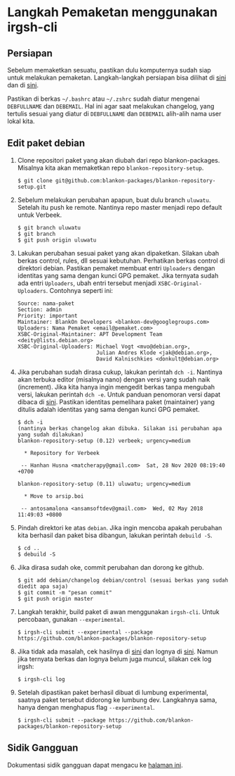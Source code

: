 # Langkah Pemaketan menggunakan irgsh-cli

## Persiapan

Sebelum memaketkan sesuatu, pastikan dulu komputernya sudah siap untuk melakukan pemaketan. Langkah-langkah persiapan bisa dilihat di [sini](http://antosamalona.onmi.my.id/membuat-paket-di-blankon/) dan di [sini](https://github.com/BlankOn/wiki/blob/master/TimPengembang/Pemaket/PanduanIrgshCLIUntukPemaket.md).

Pastikan di berkas `~/.bashrc` atau `~/.zshrc` sudah diatur mengenai `DEBFULLNAME` dan `DEBEMAIL`. Hal ini agar saat melakukan changelog, yang tertulis sesuai yang diatur di `DEBFULLNAME` dan `DEBEMAIL` alih-alih nama user lokal kita.

## Edit paket debian


1. Clone repositori paket yang akan diubah dari repo blankon-packages. Misalnya kita akan memaketkan repo `blankon-repository-setup`.
	```
	$ git clone git@github.com:blankon-packages/blankon-repository-setup.git
	```

1. Sebelum melakukan perubahan apapun, buat dulu branch `uluwatu`. Setelah itu push ke remote. Nantinya repo master menjadi repo default untuk Verbeek.
	```
	$ git branch uluwatu
	$ git branch
	$ git push origin uluwatu
	```

1. Lakukan perubahan sesuai paket yang akan dipaketkan. Silakan ubah berkas control, rules, dll sesuai kebutuhan. Perhatikan berkas control di direktori debian. Pastikan pemaket membuat entri `Uploaders` dengan identitas yang sama dengan kunci GPG pemaket. Jika ternyata sudah ada entri `Uploaders`, ubah entri tersebut menjadi `XSBC-Original-Uploaders`. Contohnya seperti ini:

	```
	Source: nama-paket
	Section: admin
	Priority: important
	Maintainer: BlankOn Developers <blankon-dev@googlegroups.com>
	Uploaders: Nama Pemaket <email@pemaket.com>
	XSBC-Original-Maintainer: APT Development Team <deity@lists.debian.org>
	XSBC-Original-Uploaders: Michael Vogt <mvo@debian.org>,
        	                 Julian Andres Klode <jak@debian.org>,
        	                 David Kalnischkies <donkult@debian.org>
	```

1. Jika perubahan sudah dirasa cukup, lakukan perintah `dch -i`. Nantinya akan terbuka editor (misalnya nano) dengan versi yang sudah naik (increment). Jika kita hanya ingin mengedit berkas tanpa mengubah versi, lakukan perintah `dch -e`. Untuk panduan penomoran versi dapat dibaca di [sini](https://github.com/BlankOn/wiki/blob/master/TimPengembang/Pemaket/PenomoranVersi.md). Pastikan identitas pemelihara paket (maintainer) yang ditulis adalah identitas yang sama dengan kunci GPG pemaket.
	```
	$ dch -i
	(nantinya berkas changelog akan dibuka. Silakan isi perubahan apa yang sudah dilakukan)
	blankon-repository-setup (0.12) verbeek; urgency=medium

	  * Repository for Verbeek

	 -- Hanhan Husna <matcherapy@gmail.com>  Sat, 28 Nov 2020 08:19:40 +0700

	blankon-repository-setup (0.11) uluwatu; urgency=medium

	  * Move to arsip.boi

	 -- antosamalona <ansamsoftdev@gmail.com>  Wed, 02 May 2018 11:49:03 +0800
	```

1. Pindah direktori ke atas `debian`. Jika ingin mencoba apakah perubahan kita berhasil dan paket bisa dibangun, lakukan perintah `debuild -S`.
	```
	$ cd ..
	$ debuild -S
	```

1. Jika dirasa sudah oke, commit perubahan dan dorong ke github.
	```
	$ git add debian/changelog debian/control (sesuai berkas yang sudah diedit apa saja)
	$ git commit -m "pesan commit"
	$ git push origin master
	```

1. Langkah terakhir, build paket di awan menggunakan `irgsh-cli`. Untuk percobaan, gunakan `--experimental`.
	```
	$ irgsh-cli submit --experimental --package https://github.com/blankon-packages/blankon-repository-setup
	```

1. Jika tidak ada masalah, cek hasilnya di [sini](http://arsip-dev.blankonlinux.or.id/experimental/pool/main/) dan lognya di [sini](https://irgsh.blankonlinux.or.id/logs/). Namun jika ternyata berkas dan lognya belum juga muncul, silakan cek log irgsh:
	```
	$ irgsh-cli log
	```
1. Setelah dipastikan paket berhasil dibuat di lumbung experimental, saatnya paket tersebut didorong ke lumbung dev. Langkahnya sama, hanya dengan menghapus flag `--experimental`.
	```
	$ irgsh-cli submit --package https://github.com/blankon-packages/blankon-repository-setup
	```


## Sidik Gangguan

Dokumentasi sidik gangguan dapat mengacu ke [halaman ini](./SidikGangguan.md).
